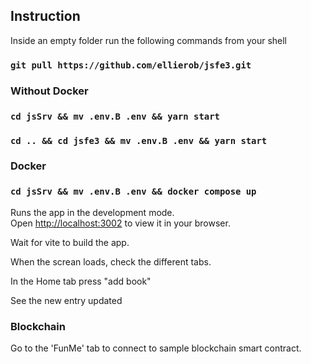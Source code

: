 ## Instruction

Inside an empty folder run the following commands from your shell

### `git pull https://github.com/ellierob/jsfe3.git`

### Without Docker

### `cd jsSrv && mv .env.B .env && yarn start`

### `cd .. && cd jsfe3 && mv .env.B .env && yarn start`

### Docker

### `cd jsSrv && mv .env.B .env && docker compose up`

Runs the app in the development mode.\
Open [http://localhost:3002](http://localhost:3002) to view it in your browser.

Wait for vite to build the app.

When the screan loads, check the different tabs.

In the Home tab press "add book"

See the new entry updated

### Blockchain

Go to the 'FunMe' tab to connect to sample blockchain smart contract.